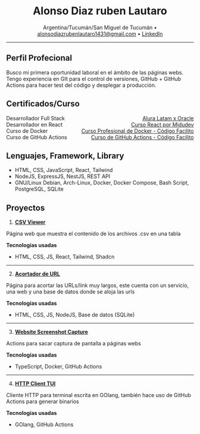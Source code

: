 <h1 align="center">Alonso Diaz ruben Lautaro</h1>
<p align="center" style="font-size: 14px">Argentina/Tucumán/San Miguel de Tucumán •
<a href="mailto:alonsodiazrubenlautaro1431@gmail.com">alonsodiazrubenlautaro1431@gmail.com</a> •
<a href="https://linkedin.com/in/ruben-lautaro-alonso-diaz">LinkedIn</a>
</p>

---

## Perfil Profecional

<p style="font-size: 14px;">Busco mi primera oportunidad laboral en el ámbito de las páginas webs. Tengo experiencia en GIt para el control de versiones, GitHub + GitHub Actions para hacer test del código y desplegar a producción.</p>

## Certificados/Curso
<div style="font-size: 14px;">
	<div style="display: flex; align-items: center; justify-content: space-between;">
		<span>Desarrollador Full Stack</span>
		<a href="https://www.aluracursos.com/">Alura Latam x Oracle</a>
	</div>
	<div style="display: flex; align-items: center; justify-content: space-between;">
		<span>Desarrollador en React</span>
		<a href="https://cursoreact.dev/">Curso React por Midudev</a>
	</div>
		<div style="display: flex; align-items: center; justify-content: space-between;">
		<span>Curso de Docker</span>
		<a href="https://codigofacilito.com/certificates/1e4665c0-e854-4e4a-bb72-457650605216">Curso Profesional de Docker - Código Facilito</a>
	</div>
		<div style="display: flex; align-items: center; justify-content: space-between;">
		<span>Curso de GitHub Actions</span>
		<a href="https://codigofacilito.com/certificates/a6f86f30-5d2c-407b-8deb-35c64b3fa1a2">Curso de GitHub Actions - Código Facilito</a>
	</div>
</div>

## Lenguajes, Framework, Library

- HTML, CSS, JavaScript, React, Tailwind
- NodeJS, ExpressJS, NestJS, REST API
- GNU/Linux Debian, Arch-Linux, Docker, Docker Compose, Bash Script, PostgreSQL, SQLite

## Proyectos

1. [**CSV Viewer**](https://csv-viewer-eight.vercel.app/)

Página web que muestra el contenido de los archivos .csv en una tabla

**Tecnologías usadas**
- HTML, CSS, JS, React, Tailwind, Shadcn

---

2. [**Acortador de URL**](https://short-url-clien.vercel.app/)

Página para acortar las URLs/link muy largos, este cuenta con un servicio, una web y una base de datos donde se aloja las urls

**Tecnologías usadas**
- HTML, CSS, JS, NodeJS, Base de datos (SQLite)

---

3. [**Website Screenshot Capture**](https://github.com/Lauta-dev/website-screenshot-capture-action)

Actions para sacar captura de pantalla a páginas webs

**Tecnologías usadas**
- TypeScript, Docker, GitHub Actions

---

4. [**HTTP Client TUI**](https://github.com/Lauta-dev/go-http_client-tui)

Cliente HTTP para terminal escrita en GOlang, también hace uso de GitHub Actions para generar binarios 

**Tecnologías usadas**
- GOlang, GitHub Actions
